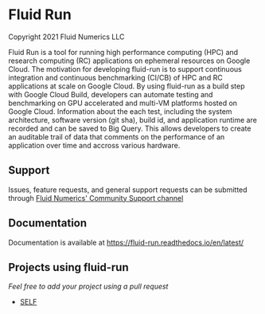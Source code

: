 # Fluid Run
Copyright 2021 Fluid Numerics LLC


Fluid Run is a tool for running high performance computing (HPC) and research computing (RC) applications on ephemeral resources on Google Cloud. The motivation for developing fluid-run is to support continuous integration and continuous benchmarking (CI/CB) of HPC and RC applications at scale on Google Cloud.  By using fluid-run as a build step with Google Cloud Build, developers can automate testing and benchmarking on GPU accelerated and multi-VM platforms hosted on Google Cloud. Information about the each test, including the system architecture, software version (git sha), build id, and application runtime are recorded and can be saved to Big Query. This allows developers to create an auditable trail of data that comments on the performance of an application over time and accross various hardware.

## Support
Issues, feature requests, and general support requests can be submitted through [Fluid Numerics' Community Support channel](https://fluid-run.readthedocs.io/en/latest/Support/support.html)


## Documentation
Documentation is available at https://fluid-run.readthedocs.io/en/latest/


## Projects using fluid-run

*Feel free to add your project using a pull request*


* [SELF](https://github.com/FluidNumerics/SELF)



